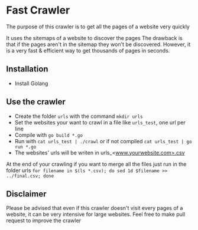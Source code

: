 #  Fast Crawler

The purpose of this crawler is to get all the pages of a website very quickly

It uses the sitemaps of a website to discover the pages
The drawback is that if the pages aren't in the sitemap they won't be discovered.
However, it is a very fast & efficient way to get thousands of pages in seconds.

## Installation

- Install Golang

## Use the crawler

- Create the folder `urls` with the command `mkdir urls`
- Set the websites your want to crawl in a file like `urls_test`, one url per line
- Compile with `go build *.go`
- Run with `cat urls_test | ./crawl` or if not compiled `cat urls_test | go run *.go`
- The websites' urls will be writen in urls_<www.yourwebsite.com>.csv

At the end of your crawling if you want to merge all the files just run in the folder urls `for filename in $(ls *.csv); do sed 1d $filename >> ../final.csv; done`

## Disclaimer

Please be advised that even if this crawler doesn't visit every pages of a website, it can be very intensive for large websites.
Feel free to make pull request to improve the crawler



